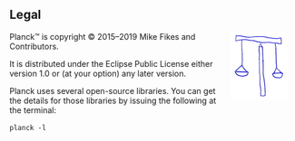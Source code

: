 ## Legal

<img width="100" align="right" style="margin: 0ex 1em" src="img/legal.jpg">

Planck™ is copyright © 2015–2019 Mike Fikes and Contributors.

It is distributed under the Eclipse Public License either version 1.0 or (at your option) any later version.

Planck uses several open-source libraries. You can get the details for those libraries by issuing the following at the terminal:

```
planck -l
```

